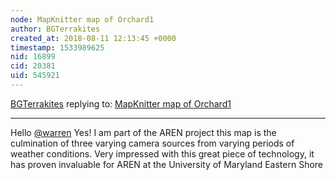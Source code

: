 ```yaml
---
node: MapKnitter map of Orchard1
author: BGTerrakites
created_at: 2018-08-11 12:13:45 +0000
timestamp: 1533989625
nid: 16899
cid: 20381
uid: 545921
---
```




[BGTerrakites](../profile/BGTerrakites) replying to: [MapKnitter map of Orchard1](../notes/BGTerrakites/08-09-2018/mapknitter-map-of-orchard1)

----
Hello [@warren](/profile/warren) Yes! I am part of the AREN project this map is the culmination of three varying camera sources from varying periods of weather conditions. Very impressed with this great piece of technology, it has proven invaluable for AREN at the University of Maryland Eastern Shore